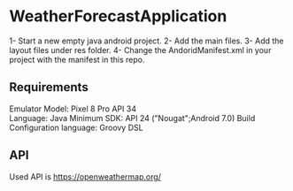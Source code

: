 # WeatherForecastApplication
1- Start a new empty java android project.
2- Add the main files.
3- Add the layout files under res folder.
4- Change the AndoridManifest.xml in your project with the manifest in this repo.

## Requirements
Emulator Model: Pixel 8 Pro API 34  
Language: Java
Minimum SDK: API 24 ("Nougat";Android 7.0) 
Build Configuration language: Groovy DSL

## API
Used API is https://openweathermap.org/
